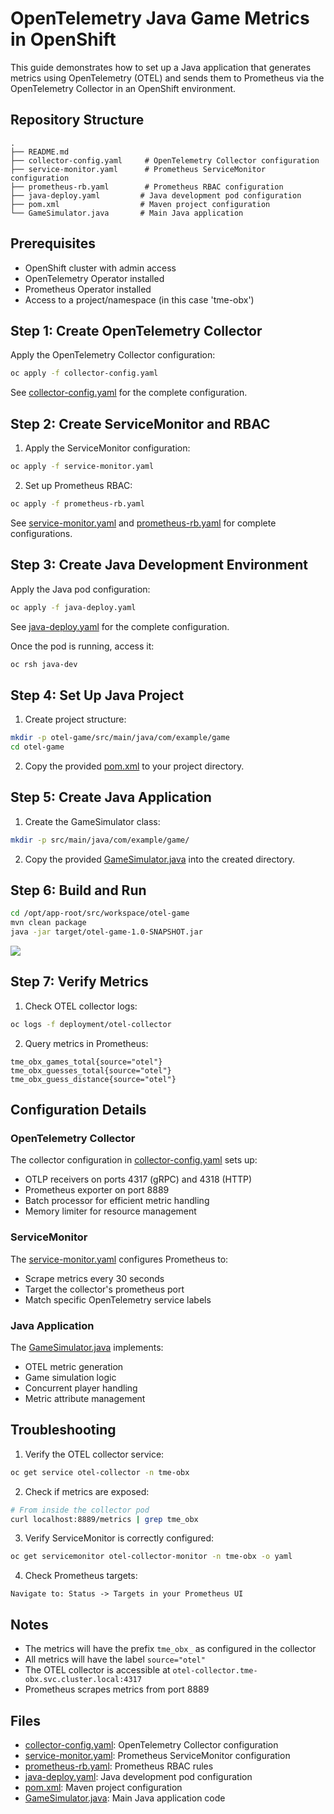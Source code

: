 # OpenTelemetry Java Game Metrics in OpenShift

This guide demonstrates how to set up a Java application that generates metrics using OpenTelemetry (OTEL) and sends them to Prometheus via the OpenTelemetry Collector in an OpenShift environment.

## Repository Structure
```
.
├── README.md
├── collector-config.yaml     # OpenTelemetry Collector configuration
├── service-monitor.yaml      # Prometheus ServiceMonitor configuration 
├── prometheus-rb.yaml        # Prometheus RBAC configuration
├── java-deploy.yaml         # Java development pod configuration
├── pom.xml                  # Maven project configuration
└── GameSimulator.java       # Main Java application
```

## Prerequisites

- OpenShift cluster with admin access
- OpenTelemetry Operator installed
- Prometheus Operator installed
- Access to a project/namespace (in this case 'tme-obx')

## Step 1: Create OpenTelemetry Collector

Apply the OpenTelemetry Collector configuration:
```bash
oc apply -f collector-config.yaml
```

See [collector-config.yaml](collector-config.yaml) for the complete configuration.

## Step 2: Create ServiceMonitor and RBAC

1. Apply the ServiceMonitor configuration:
```bash
oc apply -f service-monitor.yaml
```

2. Set up Prometheus RBAC:
```bash
oc apply -f prometheus-rb.yaml
```

See [service-monitor.yaml](service-monitor.yaml) and [prometheus-rb.yaml](prometheus-rb.yaml) for complete configurations.

## Step 3: Create Java Development Environment

Apply the Java pod configuration:
```bash
oc apply -f java-deploy.yaml
```

See [java-deploy.yaml](java-deploy.yaml) for the complete configuration.

Once the pod is running, access it:
```bash
oc rsh java-dev
```

## Step 4: Set Up Java Project

1. Create project structure:
```bash
mkdir -p otel-game/src/main/java/com/example/game
cd otel-game
```

2. Copy the provided [pom.xml](pom.xml) to your project directory.

## Step 5: Create Java Application

1. Create the GameSimulator class:
```bash
mkdir -p src/main/java/com/example/game/
```

2. Copy the provided [GameSimulator.java](GameSimulator.java) into the created directory.

## Step 6: Build and Run

```bash
cd /opt/app-root/src/workspace/otel-game
mvn clean package
java -jar target/otel-game-1.0-SNAPSHOT.jar
```
![](https://raw.githubusercontent.com/open-experiments/ObX/refs/heads/main/java/images/java.png)<br>


## Step 7: Verify Metrics

1. Check OTEL collector logs:
```bash
oc logs -f deployment/otel-collector
```

2. Query metrics in Prometheus:
```
tme_obx_games_total{source="otel"}
tme_obx_guesses_total{source="otel"}
tme_obx_guess_distance{source="otel"}
```

## Configuration Details

### OpenTelemetry Collector
The collector configuration in [collector-config.yaml](collector-config.yaml) sets up:
- OTLP receivers on ports 4317 (gRPC) and 4318 (HTTP)
- Prometheus exporter on port 8889
- Batch processor for efficient metric handling
- Memory limiter for resource management

### ServiceMonitor
The [service-monitor.yaml](service-monitor.yaml) configures Prometheus to:
- Scrape metrics every 30 seconds
- Target the collector's prometheus port
- Match specific OpenTelemetry service labels

### Java Application
The [GameSimulator.java](GameSimulator.java) implements:
- OTEL metric generation
- Game simulation logic
- Concurrent player handling
- Metric attribute management

## Troubleshooting

1. Verify the OTEL collector service:
```bash
oc get service otel-collector -n tme-obx
```

2. Check if metrics are exposed:
```bash
# From inside the collector pod
curl localhost:8889/metrics | grep tme_obx
```

3. Verify ServiceMonitor is correctly configured:
```bash
oc get servicemonitor otel-collector-monitor -n tme-obx -o yaml
```

4. Check Prometheus targets:
```
Navigate to: Status -> Targets in your Prometheus UI
```

## Notes

- The metrics will have the prefix `tme_obx_` as configured in the collector
- All metrics will have the label `source="otel"`
- The OTEL collector is accessible at `otel-collector.tme-obx.svc.cluster.local:4317`
- Prometheus scrapes metrics from port 8889

## Files
- [collector-config.yaml](collector-config.yaml): OpenTelemetry Collector configuration
- [service-monitor.yaml](service-monitor.yaml): Prometheus ServiceMonitor configuration
- [prometheus-rb.yaml](prometheus-rb.yaml): Prometheus RBAC rules
- [java-deploy.yaml](java-deploy.yaml): Java development pod configuration
- [pom.xml](pom.xml): Maven project configuration
- [GameSimulator.java](GameSimulator.java): Main Java application code
